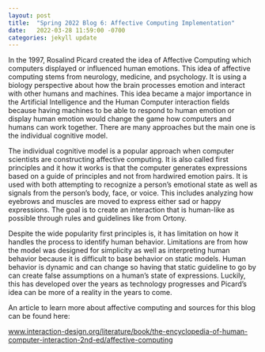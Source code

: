 ```yaml
---
layout: post
title:  "Spring 2022 Blog 6: Affective Computing Implementation"
date:   2022-03-28 11:59:00 -0700
categories: jekyll update
---
```

In the 1997, Rosalind Picard created the idea of Affective Computing which computers displayed or influenced human emotions. This idea of affective computing stems from neurology, medicine, and psychology. It is using a biology perspective about how the brain processes emotion and interact with other humans and machines. This idea became a major importance in the Artificial Intelligence and the Human Computer interaction fields because having machines to be able to respond to human emotion or display human emotion would change the game how computers and humans can work together. There are many approaches but the main one is the individual cognitive model.

The individual cognitive model is a popular approach when computer scientists are constructing affective computing. It is also called first principles and it how it works is that the computer generates expressions based on a guide of principles and not from hardwired emotion pairs. It is used with both attempting to recognize a person’s emotional state as well as signals from the person’s body, face, or voice. This includes analyzing how eyebrows and muscles are moved to express either sad or happy expressions. The goal is to create an interaction that is human-like as possible through rules and guidelines like from Ortony.

Despite the wide popularity first principles is, it has limitation on how it handles the process to identify human behavior. Limitations are from how the model was designed for simplicity as well as interpreting human behavior because it is difficult to base behavior on static models. Human behavior is dynamic and can change so having that static guideline to go by can create false assumptions on a human’s state of expressions. Luckily, this has developed over the years as technology progresses and Picard’s idea can be more of a reality in the years to come. 

An article to learn more about affective computing and sources for this blog can be found here:

www.interaction-design.org/literature/book/the-encyclopedia-of-human-computer-interaction-2nd-ed/affective-computing
